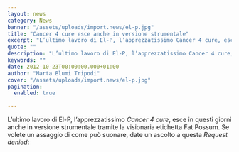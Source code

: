 ```yaml
---
layout: news
category: News
banner: "/assets/uploads/import.news/el-p.jpg"
title: "Cancer 4 cure esce anche in versione strumentale"
excerpt: "L’ultimo lavoro di El-P, l’apprezzatissimo Cancer 4 cure, esce in questi giorni anche in versione strumentale tramite la visionaria etichetta Fat Possum. Se volete un assaggio di come può suonare, date un ascolto a questa Request denied:  "
quote: ""
description: "L’ultimo lavoro di El-P, l’apprezzatissimo Cancer 4 cure, esce in questi giorni anche in versione strumentale tramite la visionaria etichetta Fat Possum. Se volete un assaggio di come può suonare, date un ascolto a questa Request denied:  "
keywords: ""
date: 2012-10-23T00:00:00.000+01:00
author: "Marta Blumi Tripodi"
cover: "/assets/uploads/import.news/el-p.jpg"
pagination:
  enabled: true

---
```


L’ultimo lavoro di El-P, l’apprezzatissimo _Cancer 4 cure_, esce in questi giorni anche in versione strumentale tramite la visionaria etichetta Fat Possum. Se volete un assaggio di come può suonare, date un ascolto a questa _Request denied_:

  